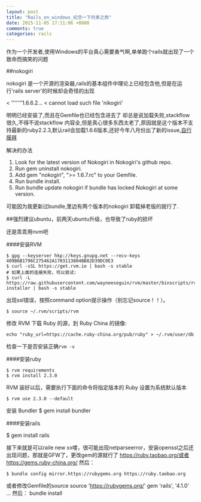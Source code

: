 ```yaml
---
layout: post
title: "Rails_on_windows_纪念一下坑爹之旅"
date: 2015-11-05 17:11:06 +0800
comments: true
categories: rails
---
```



作为一个开发者,使用Windows的平台真心需要勇气啊,单单跑个rails就出现了一个致命而搞笑的问题

##nokogiri

nokogiri 是一个开源的渲染器,rails的基本组件中理论上已经包含他,但是在运行'rails server'的时候却会奇怪的出现

< '''''''1.6.6.2...
< cannot load such file 'nikogiri'

明明已经安装了,而且在Gemfile也已经包含进去了 却总是说加载失败,stackflow很久,不得不说stackflow 内容全,但是真心很多东西太老了,原因就是这个版本不支持最新的ruby2.2.3,默认rail会加载1.6.6版本,还好今年八月份出了新的issue,[自行膜拜](https://github.com/flavorjones)

解决的办法

1. Look for the latest version of Nokogiri in Nokogiri's github repo.
2. Run gem uninstall nokogiri.
3. Add gem "nokogiri", ">= 1.6.7.rc" to your Gemfile.
4. Run bundle install.
5. Run bundle update nokogiri if bundle has locked Nokogiri at some version.

可能因为我更新过bundle,里边有两个版本的nokogiri 卸载掉老版的就行了.

##强烈建议ubuntu，前两天ubuntu升级，也导致了ruby的损坏

还是乖乖用nvm吧

####安装RVM

	$ gpg --keyserver hkp://keys.gnupg.net --recv-keys 409B6B1796C275462A1703113804BB82D39DC0E3
	$ curl -sSL https://get.rvm.io | bash -s stable
	# 如果上面的连接失败，可以尝试: 
	$ curl -L https://raw.githubusercontent.com/wayneeseguin/rvm/master/binscripts/rvm-installer | bash -s stable

出现ssl错误，按照command option提示操作（别忘记source！！）。

	$ source ~/.rvm/scripts/rvm
修改 RVM 下载 Ruby 的源，到 Ruby China 的镜像:

	echo "ruby_url=https://cache.ruby-china.org/pub/ruby" > ~/.rvm/user/db

检查一下是否安装正确`rvm -v`

####安装ruby

	$ rvm requirements
	$ rvm install 2.3.0


RVM 装好以后，需要执行下面的命令将指定版本的 Ruby 设置为系统默认版本

	$ rvm use 2.3.0 --default
安装 Bundler
	$ gem install bundler

####安装rails

$ gem install rails

接下来就是可以raile new xx喽，很可能出现netparseerror，安装openssl之后还出现问题，那就是GFW了，更改gem的源就行了 https://ruby.taobao.org/或者https://gems.ruby-china.org/   然后：

	$ bundle config mirror.https://rubygems.org https://ruby.taobao.org
或者修改Gemfile的source
	source 'https://rubygems.org/'
	gem 'rails', '4.1.0'
	...
然后：
	bundle install